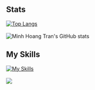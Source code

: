 ## Stats
[![Top Langs](https://github-readme-stats.vercel.app/api/top-langs/?username=hoangminhtran94&layout=donut&langs_count=8)](https://github.com/anuraghazra/github-readme-stats)
<br>
<br>
![Minh Hoang Tran's GitHub stats](https://github-readme-stats.vercel.app/api?username=hoangminhtran94&show_icons=true&rank_icon=github&hide=stars)
<br>
## My Skills
[![My Skills](https://skillicons.dev/icons?i=js,ts,react,vue,php,laravel,express,firebase,figma,cs,java,html,css,docker,dotnet,graphql,mongodb,mysql,nestjs,netlify,nextjs,nodejs,postgres,prisma,remix,sqlite,svelte,tailwind,angular,kubernetes,spring,django,py,deno,flutter)](https://skillicons.dev)
<br>
<br>
![](https://komarev.com/ghpvc/?username=hoangminhtran94&style=flat-square)
